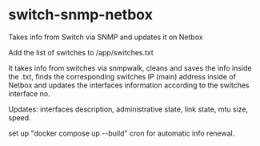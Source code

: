# switch-snmp-netbox
Takes info from Switch via SNMP and updates it on Netbox

Add the list of switches to /app/switches.txt

It takes info from switches via snmpwalk, cleans and saves the info inside the .txt, finds the corresponding switches IP (main) address inside of Netbox and updates the interfaces information according to the switches interface no.

Updates: interfaces description, administrative state, link state, mtu size, speed.

set up "docker compose up --build" cron for automatic info renewal.
